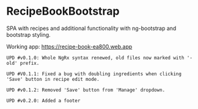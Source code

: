 # RecipeBookBootstrap

SPA with recipes and additional functionality with ng-bootstrap and bootstrap styling.

Working app: https://recipe-book-ea800.web.app

~~~~~~~~~~PROJECT UPDATES~~~~~~~~~~
UPD #v0.1.0: Whole NgRx syntax renewed, old files now marked with '-old' prefix. 

UPD #V0.1.1: Fixed a bug with doubling ingredients when clicking 'Save' button in recipe edit mode.

UPD #v0.1.2: Removed 'Save' button from 'Manage' dropdown.

UPD #v0.2.0: Added a footer
